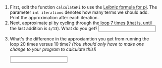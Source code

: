 1. First, edit the function <code>calculatePi</code> to use the [Leibniz formula for pi](http://en.wikipedia.org/wiki/Leibniz_formula_for_pi). The <word data-key="parameter">parameter</word> `int iterations` denotes how many terms we should add. Print the approximation after each iteration.
2. Next, approximate pi by cycling through the loop 7 times (that is, until the last addition is <code>4/13</code>). What do you get? <input class='form-control exercise-answer' id='applecherryorpumpkin-1' type='text'></input></p>
3. What's the difference in the approxiamtion you get from running the loop 20 times versus 10 time? *(You should only have to make one change to your program to calculate this!)* <p><input class='form-control exercise-answer' id='applecherryorpumpkin-2' type='text'></input></p>
